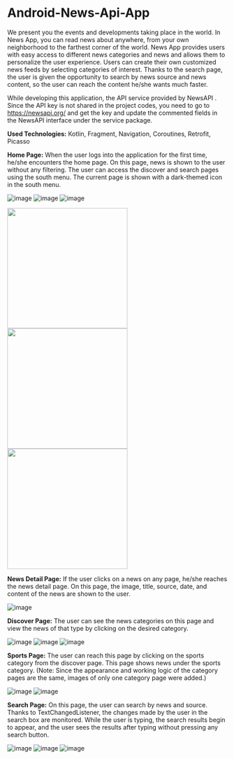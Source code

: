 # Android-News-Api-App

We present you the events and developments taking place in the world. In News App, you can read news about anywhere, from your own neighborhood to the farthest corner of the world. News App provides users with easy access to different news categories and news and allows them to personalize the user experience. Users can create their own customized news feeds by selecting categories of interest. Thanks to the search page, the user is given the opportunity to search by news source and news content, so the user can reach the content he/she wants much faster.

While developing this application, the API service provided by NewsAPI . Since the API key is not shared in the project codes, you need to go to https://newsapi.org/ and get the key and update the commented fields in the NewsAPI interface under the service package.

**Used Technologies:** Kotlin, Fragment, Navigation, Coroutines, Retrofit, Picasso


**Home Page:** When the user logs into the application for the first time, he/she encounters the home page. On this page, news is shown to the user without any filtering. The user can access the discover and search pages using the south menu. The current page is shown with a dark-themed icon in the south menu.


  
![image](https://github.com/alisiyararslan/Android-News-Api-App/assets/95187142/8a1aebdf-4584-4a7e-a7fe-67b3c20912b8)    ![image](https://github.com/alisiyararslan/Android-News-Api-App/assets/95187142/c3b3bda3-f865-48d7-8948-6b5a25894a6d)     ![image](https://github.com/alisiyararslan/Android-News-Api-App/assets/95187142/aef36617-05e7-4b72-895a-66f4ea8d514b)


<img src="https://github.com/alisiyararslan/Android-News-Api-App/assets/95187142/8a1aebdf-4584-4a7e-a7fe-67b3c20912b8" width="275" >  <img src="https://github.com/alisiyararslan/Android-News-Api-App/assets/95187142/c3b3bda3-f865-48d7-8948-6b5a25894a6d" width="275" >  <img src="https://github.com/alisiyararslan/Android-News-Api-App/assets/95187142/aef36617-05e7-4b72-895a-66f4ea8d514b" width="275" >


**News Detail Page:** If the user clicks on a news on any page, he/she reaches the news detail page. On this page, the image, title, source, date, and content of the news are shown to the user.

![image](https://github.com/alisiyararslan/Android-News-Api-App/assets/95187142/c3b98502-875f-405b-a801-2665271797cb)


**Discover Page:**  The user can see the news categories on this page and view the news of that type by clicking on the desired category.

![image](https://github.com/alisiyararslan/Android-News-Api-App/assets/95187142/6345ae34-d874-440e-b0f8-6a886bf397e8)  ![image](https://github.com/alisiyararslan/Android-News-Api-App/assets/95187142/790d4e5e-3c48-4ff8-afbe-4636a09588bf)  ![image](https://github.com/alisiyararslan/Android-News-Api-App/assets/95187142/906c389d-eb97-4a6b-a190-dc4bbdd6e4f1)


**Sports Page:** The user can reach this page by clicking on the sports category from the discover page. This page shows news under the sports category. (Note: Since the appearance and working logic of the category pages are the same, images of only one category page were added.)

![image](https://github.com/alisiyararslan/Android-News-Api-App/assets/95187142/95e6fc78-6238-40f6-839a-a85a4618fc6d) ![image](https://github.com/alisiyararslan/Android-News-Api-App/assets/95187142/1c89ae51-a8c4-4439-84ed-5e1a9dc44b8d)


**Search Page:** On this page, the user can search by news and source. Thanks to TextChangedListener, the changes made by the user in the search box are monitored. While the user is typing, the search results begin to appear, and the user sees the results after typing without pressing any search button.

![image](https://github.com/alisiyararslan/Android-News-Api-App/assets/95187142/0bc9cdaa-9daf-4ae6-abef-5b3771f32b7e)  ![image](https://github.com/alisiyararslan/Android-News-Api-App/assets/95187142/301d8f06-6ab7-4efe-9882-49d8a92e0152) ![image](https://github.com/alisiyararslan/Android-News-Api-App/assets/95187142/d84b8c4d-3090-47b7-beba-eef5df15cb39)













